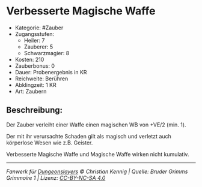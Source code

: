 # Verbesserte Magische Waffe

- Kategorie: #Zauber
- Zugangsstufen:
  - Heiler: 7
  - Zauberer: 5
  - Schwarzmagier: 8
- Kosten: 210
- Zauberbonus: 0
- Dauer: Probenergebnis in KR
- Reichweite: Berühren
- Abklingzeit: 1 KR
- Art: Zaubern

## Beschreibung:

Der Zauber verleiht einer Waffe einen magischen WB von +VE/2 (min. 1).

Der mit ihr verursachte Schaden gilt als magisch und verletzt auch körperlose Wesen wie z.B. Geister.

Verbesserte Magische Waffe und Magische Waffe wirken nicht kumulativ.

---

_Fanwerk für [Dungeonslayers](https://www.dungeonslayers.net/) © Christian Kennig | Quelle: Bruder Grimms Grimmoire 1 | Lizenz: [CC-BY-NC-SA 4.0](https://creativecommons.org/licenses/by-nc-sa/4.0/deed.de)_
